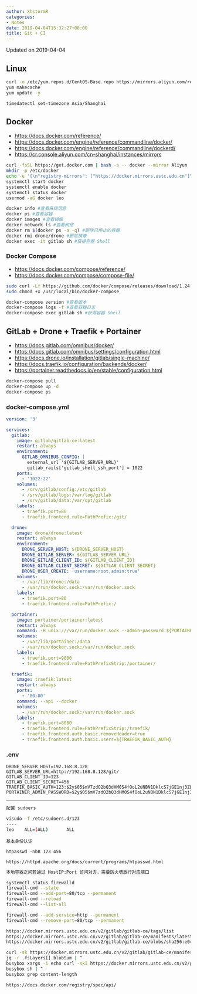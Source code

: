 ```yaml
---
author: XhstormR
categories:
- Notes
date: 2019-04-04T15:32:27+08:00
title: Git + CI
---
```


<!--more-->

Updated on 2019-04-04

>

## Linux
```bash
curl -o /etc/yum.repos.d/CentOS-Base.repo https://mirrors.aliyun.com/repo/Centos-7.repo
yum makecache
yum update -y

timedatectl set-timezone Asia/Shanghai
```

## Docker
* https://docs.docker.com/reference/
* https://docs.docker.com/engine/reference/commandline/docker/
* https://docs.docker.com/engine/reference/commandline/dockerd/
* https://cr.console.aliyun.com/cn-shanghai/instances/mirrors

```bash
curl -fsSL https://get.docker.com | bash -s -- docker --mirror Aliyun
mkdir -p /etc/docker
echo -e '{\n"registry-mirrors": ["https://docker.mirrors.ustc.edu.cn"]\n}' > /etc/docker/daemon.json
systemctl start docker
systemctl enable docker
systemctl status docker
usermod -aG docker leo
```

```bash
docker info #查看系统信息
docker ps #查看容器
docker images #查看镜像
docker network ls #查看网络
docker rm $(docker ps -a -q) #删除已停止的容器
docker rmi drone/drone #删除镜像
docker exec -it gitlab sh #获得容器 Shell
```

### Docker Compose
* https://docs.docker.com/compose/reference/
* https://docs.docker.com/compose/compose-file/

```bash
sudo curl -Lf https://github.com/docker/compose/releases/download/1.24.0/run.sh -o /usr/local/bin/docker-compose
sudo chmod +x /usr/local/bin/docker-compose
```

```bash
docker-compose version #查看版本
docker-compose logs -f #查看容器日志
docker-compose exec gitlab sh #获得容器 Shell
```

## GitLab + Drone + Traefik + Portainer
* https://docs.gitlab.com/omnibus/docker/
* https://docs.gitlab.com/omnibus/settings/configuration.html
* https://docs.drone.io/installation/gitlab/single-machine/
* https://docs.traefik.io/configuration/backends/docker/
* https://portainer.readthedocs.io/en/stable/configuration.html

```bash
docker-compose pull
docker-compose up -d
docker-compose ps
```

### docker-compose.yml

```yaml
version: '3'

services:
  gitlab:
    image: gitlab/gitlab-ce:latest
    restart: always
    environment:
      GITLAB_OMNIBUS_CONFIG: |
        external_url '${GITLAB_SERVER_URL}'
        gitlab_rails['gitlab_shell_ssh_port'] = 1022
    ports:
      - '1022:22'
    volumes:
      - /srv/gitlab/config:/etc/gitlab
      - /srv/gitlab/logs:/var/log/gitlab
      - /srv/gitlab/data:/var/opt/gitlab
    labels:
      - traefik.port=80
      - traefik.frontend.rule=PathPrefix:/git/

  drone:
    image: drone/drone:latest
    restart: always
    environment:
      DRONE_SERVER_HOST: ${DRONE_SERVER_HOST}
      DRONE_GITLAB_SERVER: ${GITLAB_SERVER_URL}
      DRONE_GITLAB_CLIENT_ID: ${GITLAB_CLIENT_ID}
      DRONE_GITLAB_CLIENT_SECRET: ${GITLAB_CLIENT_SECRET}
      DRONE_USER_CREATE: 'username:root,admin:true'
    volumes:
      - /var/lib/drone:/data
      - /var/run/docker.sock:/var/run/docker.sock
    labels:
      - traefik.port=80
      - traefik.frontend.rule=PathPrefix:/

  portainer:
    image: portainer/portainer:latest
    restart: always
    command: -H unix:///var/run/docker.sock --admin-password ${PORTAINER_ADMIN_PASSWORD}
    volumes:
      - /var/lib/portainer:/data
      - /var/run/docker.sock:/var/run/docker.sock
    labels:
      - traefik.port=9000
      - traefik.frontend.rule=PathPrefixStrip:/portainer/

  traefik:
    image: traefik:latest
    restart: always
    ports:
      - '80:80'
    command: --api --docker
    volumes:
      - /var/run/docker.sock:/var/run/docker.sock
    labels:
      - traefik.port=8080
      - traefik.frontend.rule=PathPrefixStrip:/traefik/
      - traefik.frontend.auth.basic.removeHeader=true
      - traefik.frontend.auth.basic.users=${TRAEFIK_BASIC_AUTH}
```

### .env

```
DRONE_SERVER_HOST=192.168.8.128
GITLAB_SERVER_URL=http://192.168.8.128/git/
GITLAB_CLIENT_ID=123
GITLAB_CLIENT_SECRET=456
TRAEFIK_BASIC_AUTH=123:$2y$05$mV7zdO2bQ3dHM0S4fOoL2uNBN1DklcS7jGE1nj3ZL0jqhFJKaBlOK
PORTAINER_ADMIN_PASSWORD=$2y$05$mV7zdO2bQ3dHM0S4fOoL2uNBN1DklcS7jGE1nj3ZL0jqhFJKaBlOK
```

---

```bash
配置 sudoers

visudo -f /etc/sudoers.d/123
----
leo    ALL=(ALL)       ALL
```

```
基本身份认证

htpasswd -nbB 123 456

https://httpd.apache.org/docs/current/programs/htpasswd.html
```

```bash
本地容器之间若通过 HostIP:Port 访问对方，需要防火墙放行对应端口

systemctl status firewalld
firewall-cmd --state
firewall-cmd --add-port=80/tcp --permanent
firewall-cmd --reload
firewall-cmd --list-all

firewall-cmd --add-service=http --permanent
firewall-cmd --remove-port=80/tcp --permanent
```

```bash
https://docker.mirrors.ustc.edu.cn/v2/gitlab/gitlab-ce/tags/list
https://docker.mirrors.ustc.edu.cn/v2/gitlab/gitlab-ce/manifests/latest
https://docker.mirrors.ustc.edu.cn/v2/gitlab/gitlab-ce/blobs/sha256:e04a2435a78d15beae8c317bb18cfc3bc556b8dcdb7d29b256971ad42ee06767

curl -sk https://docker.mirrors.ustc.edu.cn/v2/gitlab/gitlab-ce/manifests/latest | ^
jq -r .fsLayers[].blobSum | ^
busybox xargs -i echo curl -skI https://docker.mirrors.ustc.edu.cn/v2/gitlab/gitlab-ce/blobs/{} | ^
busybox sh | ^
busybox grep content-length

https://docs.docker.com/registry/spec/api/
```

